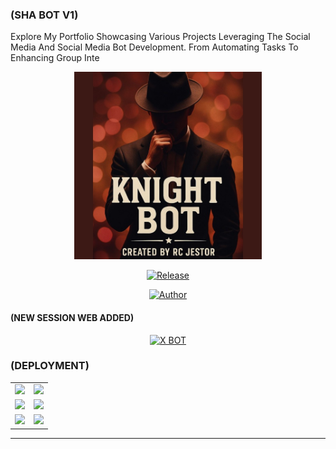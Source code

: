 ### (SHA BOT V1)

Explore My Portfolio Showcasing Various Projects Leveraging The Social Media And Social Media Bot Development. From Automating Tasks To Enhancing Group Inte

<div align="center"> 
  <a href="https://github.com/MEHAJIBSHA"> 
    <img src="https://github.com/mruniquehacker/Knightbot-MD/blob/main/assets/bot_image.jpg" alt="Knight Bot" height="300"> 
  </a> 
</div>
<p align="center">
  <a href="https://github.com/MEHAJIBSHA/SHA-BOT-V1/fork"><img title="Release" src="https://img.shields.io/badge/Fork_And-Star_Repo%20-cyan.svg?style=for-the-badge&logo=aqua" /></a>
</p>
<p align="center">
<a href="https://github.com/MRSHABAN40/SHABAN-MD-V6"><img title="Author" src="https://img.shields.io/badge/Author-MrDevils-orange.svg?style=for-the-badge&logo=github"></a>
</p>



#### (NEW SESSION WEB ADDED)
  
<p align="center">
<a href="https://sbn-md-pair.zone.id/"><img title="X BOT" src="https://img.shields.io/badge/Pair-Code-blue?colorA=%23ff0000&colorB=%23017e40&style=for-the-badge"></a>
</p>



### (DEPLOYMENT)

<div align="center">
  <table>
    <tr>
      <td><a href="https://dashboard.heroku.com/new-app?template=https://github.com/MEHAJIBSHA/SHA-BOT-V1" target="_blank"><img src="https://img.shields.io/badge/Heroku-430098?style=for-the-badge&logo=heroku&logoColor=white&labelColor=000000&color=0000FF"/></a></td>
      <td><a href="https://host.talkdrove.com/share-bot/47" target="_blank"><img src="https://img.shields.io/badge/TalkDrove-A52A2A?style=for-the-badge&logo=github&logoColor=white&labelColor=000000"/></a></td>
    </tr>
    <tr>
      <td><a href="https://app.koyeb.com/services/deploy?type=git&repository=MEHAJIBSHA/SHABAN-MD-V5" target="_blank"><img src="https://img.shields.io/badge/Koyeb-FF009D?style=for-the-badge&logo=koyeb&logoColor=white&labelColor=000000"/></a></td>
      <td><a href="https://railway.app/new" target="_blank"><img src="https://img.shields.io/badge/Railway-FF8700?style=for-the-badge&logo=railway&logoColor=white&labelColor=000000"/></a></td>
    </tr>
    <tr>
      <td><a href="https://dashboard.render.com/web/new" target="_blank"><img src="https://img.shields.io/badge/Render-000000?style=for-the-badge&logo=render&logoColor=white&labelColor=000000&color=00ffaa"/></a></td>
      <td><a href="https://host-shabanmd.zone.id/" target="_blank"><img src="https://img.shields.io/badge/Free VPS-CC00FF?style=for-the-badge&logo=huggingface&logoColor=white&labelColor=000000"/></a></td>
    </tr>
  </table>
</div>

-------------